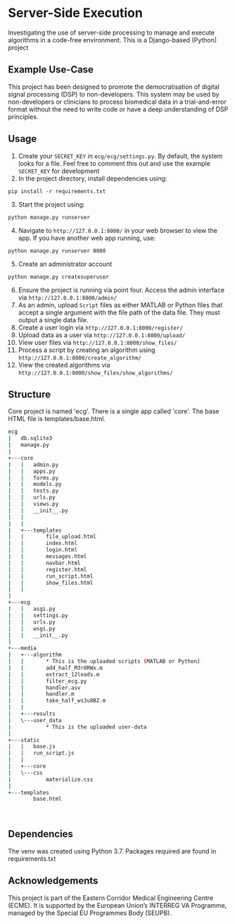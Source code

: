 # Server-Side Execution
Investigating the use of server-side processing to manage and execute algorithms in a code-free environment. 
This is a Django-based (Python) project

## Example Use-Case
This project has been designed to promote the democratisation of digital signal processing (DSP) to non-developers. 
This system may be used by non-developers or clinicians to process biomedical data in a trial-and-error format without 
the need to write code or have a deep understanding of DSP principles.

## Usage
1. Create your `SECRET_KEY` in `ecg/ecg/settings.py`. By default, the system looks for a file. Feel free to comment this out and use the example `SECRET_KEY` for development
2. In the project directory, install dependencies using:
```commandline
pip install -r requirements.txt
```
3. Start the project using:
```commandline
python manage.py runserver
```
4. Navigate to `http://127.0.0.1:8000/` in your web browser to view the app. If you have another web app running, use:
```commandline
python manage.py runserver 8080
```
5. Create an administrator account
```commandline
python manage.py createsuperuser
```
6. Ensure the project is running via point four. Access the admin interface via `http://127.0.0.1:8000/admin/`
7. As an admin, upload `Script` files as either MATLAB or Python files that accept a single argument with the file path
   of the data file. They must output a single data file.
8. Create a user login via `http://127.0.0.1:8000/register/`
9. Upload data as a user via `http://127.0.0.1:8000/upload/`
10. View user files via `http://127.0.0.1:8000/show_files/`
11. Process a script by creating an algorithm using `http://127.0.0.1:8000/create_algorithm/`
12. View the created algorithms via `http://127.0.0.1:8000/show_files/show_algorithms/`

## Structure
Core project is named 'ecg'. There is a single app called 'core'. The base HTML file is templates/base.html. 

```bash
ecg
|   db.sqlite3
|   manage.py
|           
+---core
|   |   admin.py
|   |   apps.py
|   |   forms.py
|   |   models.py
|   |   tests.py
|   |   urls.py
|   |   views.py
|   |   __init__.py
|   |   
|   |           
|   +---templates
|   |       file_upload.html
|   |       index.html
|   |       login.html
|   |       messages.html
|   |       navbar.html
|   |       register.html
|   |       run_script.html
|   |       show_files.html
|   |       
|           
+---ecg
|   |   asgi.py
|   |   settings.py
|   |   urls.py
|   |   wsgi.py
|   |   __init__.py
|           
+---media
|   +---algorithm
|   |       * This is the uploaded scripts (MATLAB or Python)
|   |       add_half_M3r8RWx.m
|   |       extract_12leads.m
|   |       filter_ecg.py
|   |       handler.asv
|   |       handler.m
|   |       take_half_ws3u8BZ.m
|   |       
|   +---results
|   \---user_data
|           * This is the uploaded user-data
|           
+---static
|   |   base.js
|   |   run_script.js
|   |   
|   +---core
|   \---css
|           materialize.css
|           
+---templates
        base.html
       
        
```

## Dependencies
The venv was created using Python 3.7. Packages required are found in requirements.txt

## Acknowledgements
This project is part of the Eastern Corridor Medical Engineering Centre (ECME). It is supported by the European Union’s INTERREG VA Programme, managed by the Special EU Programmes Body (SEUPB).